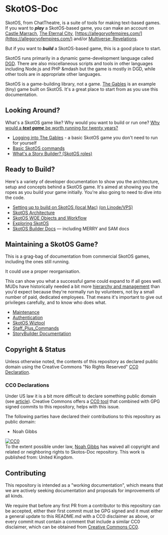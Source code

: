# SkotOS-Doc

SkotOS, from ChatTheatre, is a suite of tools for making text-based games. If you want to ***play*** a SkotOS-based game, you can make an account on [Castle Marrach](https://www.marrach.com/), [The Eternal City](https://www.eternalcitygame.com/), [https://allegoryofempires.com/](https://allegoryofempires.com/) and/or [Multiverse; Revelations](https://home.multirev.net/).

But if you want to ***build*** a SkotOS-based game, this is a good place to start.

SkotOS runs primarily in a dynamic game-development language called [DGD](http://www.dworkin.nl/dgd/). There are also miscellaneous scripts and tools in other languages including Node.js and PHP &mdash but the game is mostly in DGD, while other tools are in appropriate other languages.

SkotOS is a game-building library, not a game. [The Gables](https://github.com/ChatTheatre/gables_game) is an example (tiny) game built on SkotOS. It's a great place to start from as you use this documentation.

## Looking Around?

What's a SkotOS game like? Why would you want to build or run one? [Why would a ***text game*** be worth running for twenty years?](Basics/Why_Text.md)

* [Logging into The Gables](Basics/Prod_Gables.md) - a basic SkotOS game you don't need to run for yourself
* [Basic SkotOS commands](Basics/Commands.md)
* [What's a Story Builder? (SkotOS roles)](Basics/Roles.md)

## Ready to Build?

Here's a variety of developer documentation to show you the architecture, setup and concepts behind a SkotOS game. It's aimed at showing you the ropes as you build your game initially. You're also going to need to dive into the code.

* [Setting up to build on SkotOS (local Mac)](./setup.md) [(on Linode/VPS)](./setup_vps.md)
* [SkotOS Architecture](./architecture.md)
* [SkotOS WOE Objects and Workflow](./woe_workflow.md)
* [Exploring SkotOS](./Developer/Exploring_SkotOS.md)
* [SkotOS Builder Docs](./Story_Builder/) &mdash; including MERRY and SAM docs

## Maintaining a SkotOS Game?

This is a grag-bag of documentation from commercial SkotOS games, including the ones still running.

It could use a proper reorganisation.

This can show you what a successful game could expand to if all goes well. MUDs have historically needed a bit more [hierarchy and management](Basics/Roles.md) than you'd expect because they're normally run by volunteers, not by a small number of paid, dedicated employees. That means it's important to give out privileges carefully, and to know who does what.

* [Maintenance](./Maintenance.md)
* [Authentication](./Authentication.md)
* [SkotOS Wiztool](./SkotOS_Wiztool.md)
* [Staff_Plus_Commands](./Staff_Plus_Commands.md)
* [StoryBuilder Documentation](./Story_Builder/)

## Copyright & Status

Unless otherwise noted, the contents of this repository as declared public domain using the Creative Commons "No Rights Reserved" [CC0 Declaration](https://creativecommons.org/share-your-work/public-domain/cc0/).

### CC0 Declarations

Under US law it is a bit more difficult to declare something public domain (see [article](https://www.techdirt.com/articles/20150123/15564629797/why-we-still-cant-really-put-anything-public-domain-why-that-needs-to-change.shtml)). Creative Commons offers a [CC0 tool](https://creativecommons.org/choose/zero/) that combined with GPG signed commits to this repository, helps with this issue.

The following parties have declared their contributions to this repository as public domain:

* Noah Gibbs

<p xmlns:dct="http://purl.org/dc/terms/" xmlns:vcard="http://www.w3.org/2001/vcard-rdf/3.0#">
  <a rel="license"
     href="http://creativecommons.org/publicdomain/zero/1.0/">
    <img src="http://i.creativecommons.org/p/zero/1.0/88x31.png" style="border-style: none;" alt="CC0" />
  </a>
  <br />
  To the extent possible under law,
  <a rel="dct:publisher"
     href="https://codefol.io">
    <span property="dct:title">Noah Gibbs</span></a>
  has waived all copyright and related or neighboring rights to
  <span property="dct:title">Skotos-Doc repository</span>.
This work is published from:
<span property="vcard:Country" datatype="dct:ISO3166"
      content="UK" about="https://github.com/ChatTheatre/eOS-Doc">
  United Kingdom</span>.
</p>

## Contributing

This repository is intended as a "working documentation", which means that we are actively seeking documentation and proposals for improvements of all kinds.

We require that before any first PR from a contributor to this repository can be accepted, either their first commit must be GPG signed and it must either a general update to this README.md with a CC0 disclaimer as above, or every commit must contain a comment that include a similar CC0 disclaimer, which can be obtained from [Creative Commons CC0](https://creativecommons.org/choose/zero/).

